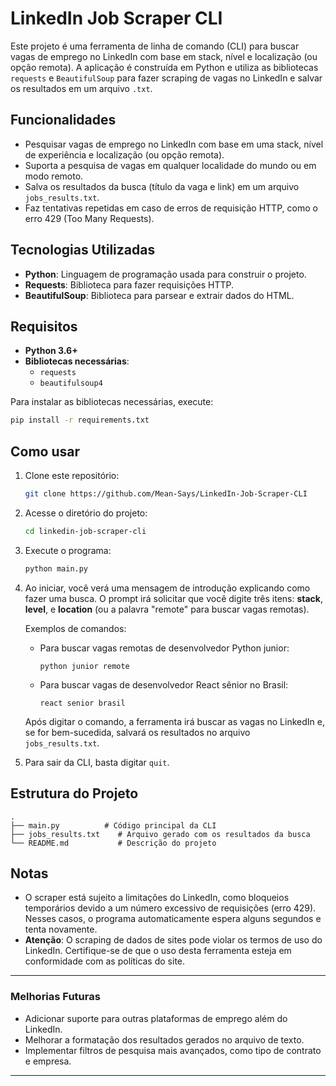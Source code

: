 
# LinkedIn Job Scraper CLI

Este projeto é uma ferramenta de linha de comando (CLI) para buscar vagas de emprego no LinkedIn com base em stack, nível e localização (ou opção remota). A aplicação é construída em Python e utiliza as bibliotecas `requests` e `BeautifulSoup` para fazer scraping de vagas no LinkedIn e salvar os resultados em um arquivo `.txt`.

## Funcionalidades

- Pesquisar vagas de emprego no LinkedIn com base em uma stack, nível de experiência e localização (ou opção remota).
- Suporta a pesquisa de vagas em qualquer localidade do mundo ou em modo remoto.
- Salva os resultados da busca (título da vaga e link) em um arquivo `jobs_results.txt`.
- Faz tentativas repetidas em caso de erros de requisição HTTP, como o erro 429 (Too Many Requests).

## Tecnologias Utilizadas

- **Python**: Linguagem de programação usada para construir o projeto.
- **Requests**: Biblioteca para fazer requisições HTTP.
- **BeautifulSoup**: Biblioteca para parsear e extrair dados do HTML.

## Requisitos

- **Python 3.6+**
- **Bibliotecas necessárias**:
    - `requests`
    - `beautifulsoup4`

Para instalar as bibliotecas necessárias, execute:

```bash
pip install -r requirements.txt
```

## Como usar

1. Clone este repositório:

   ```bash
   git clone https://github.com/Mean-Says/LinkedIn-Job-Scraper-CLI
   ```

2. Acesse o diretório do projeto:

   ```bash
   cd linkedin-job-scraper-cli
   ```

3. Execute o programa:

   ```bash
   python main.py
   ```

4. Ao iniciar, você verá uma mensagem de introdução explicando como fazer uma busca. O prompt irá solicitar que você digite três itens: **stack**, **level**, e **location** (ou a palavra "remote" para buscar vagas remotas).

   Exemplos de comandos:
   - Para buscar vagas remotas de desenvolvedor Python junior:
     ```
     python junior remote
     ```

   - Para buscar vagas de desenvolvedor React sênior no Brasil:
     ```
     react senior brasil
     ```

   Após digitar o comando, a ferramenta irá buscar as vagas no LinkedIn e, se for bem-sucedida, salvará os resultados no arquivo `jobs_results.txt`.

5. Para sair da CLI, basta digitar `quit`.

## Estrutura do Projeto

```
.
├── main.py          # Código principal da CLI
├── jobs_results.txt    # Arquivo gerado com os resultados da busca
└── README.md           # Descrição do projeto
```

## Notas

- O scraper está sujeito a limitações do LinkedIn, como bloqueios temporários devido a um número excessivo de requisições (erro 429). Nesses casos, o programa automaticamente espera alguns segundos e tenta novamente.
- **Atenção**: O scraping de dados de sites pode violar os termos de uso do LinkedIn. Certifique-se de que o uso desta ferramenta esteja em conformidade com as políticas do site.

---

### Melhorias Futuras

- Adicionar suporte para outras plataformas de emprego além do LinkedIn.
- Melhorar a formatação dos resultados gerados no arquivo de texto.
- Implementar filtros de pesquisa mais avançados, como tipo de contrato e empresa.

---


